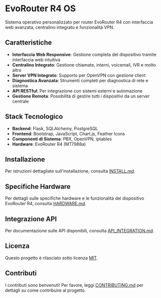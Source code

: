 # EvoRouter R4 OS

Sistema operativo personalizzato per router EvoRouter R4 con interfaccia web avanzata, centralino integrato e funzionalità VPN.

## Caratteristiche

- **Interfaccia Web Responsive**: Gestione completa del dispositivo tramite interfaccia web intuitiva
- **Centralino Integrato**: Gestione chiamate, interni, voicemail, IVR e molto altro
- **Server VPN Integrato**: Supporto per OpenVPN con gestione client
- **Diagnostica Avanzata**: Strumenti completi per diagnostica di rete e sistema
- **API RESTful**: Per integrazione con sistemi esterni e automazione
- **Gestione Remota**: Possibilità di gestire tutti i dispositivi da un server centrale

## Stack Tecnologico

- **Backend**: Flask, SQLAlchemy, PostgreSQL
- **Frontend**: Bootstrap, JavaScript, Chart.js, Feather Icons
- **Componenti di Sistema**: PBX, OpenVPN, iptables
- **Hardware**: EvoRouter R4 (MT7988a)

## Installazione

Per istruzioni dettagliate sull'installazione, consulta [INSTALL.md](INSTALL.md).

## Specifiche Hardware

Per dettagli sulle specifiche hardware e le funzionalità del dispositivo EvoRouter R4, consulta [HARDWARE.md](HARDWARE.md).

## Integrazione API

Per documentazione sulle API disponibili, consulta [API_INTEGRATION.md](API_INTEGRATION.md).

## Licenza

Questo progetto è rilasciato sotto licenza [MIT](LICENSE).

## Contributi

I contributi sono benvenuti! Per favore, leggi [CONTRIBUTING.md](CONTRIBUTING.md) per dettagli su come contribuire al progetto.